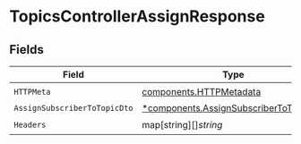 # TopicsControllerAssignResponse


## Fields

| Field                                                                                           | Type                                                                                            | Required                                                                                        | Description                                                                                     |
| ----------------------------------------------------------------------------------------------- | ----------------------------------------------------------------------------------------------- | ----------------------------------------------------------------------------------------------- | ----------------------------------------------------------------------------------------------- |
| `HTTPMeta`                                                                                      | [components.HTTPMetadata](../../models/components/httpmetadata.md)                              | :heavy_check_mark:                                                                              | N/A                                                                                             |
| `AssignSubscriberToTopicDto`                                                                    | [*components.AssignSubscriberToTopicDto](../../models/components/assignsubscribertotopicdto.md) | :heavy_minus_sign:                                                                              | N/A                                                                                             |
| `Headers`                                                                                       | map[string][]*string*                                                                           | :heavy_check_mark:                                                                              | N/A                                                                                             |